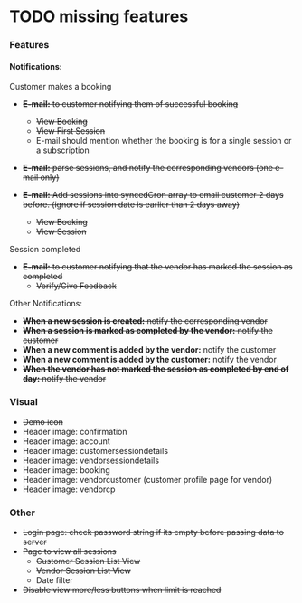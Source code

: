 # TODO missing features #

### Features ###

#### Notifications: ####

Customer makes a booking
  * ~~**E-mail:** to customer notifying them of successful booking~~
    * ~~View Booking~~
    * ~~View First Session~~
    * E-mail should mention whether the booking is for a single session or a subscription

  * ~~**E-mail:** parse sessions, and notify the corresponding vendors (one e-mail only)~~
  * ~~**E-mail:** Add sessions into syncedCron array to email customer 2 days before. (ignore if session date is earlier than 2 days away)~~
    * ~~View Booking~~
    * ~~View Session~~

Session completed
  * ~~**E-mail:** to customer notifying that the vendor has marked the session as completed~~
    * ~~Verify/Give Feedback~~

Other Notifications:
 * ~~**When a new session is created:** notify the corresponding vendor~~
 * ~~**When a session is marked as completed by the vendor:** notify the customer~~
 * **When a new comment is added by the vendor:** notify the customer
 * **When a new comment is added by the customer:** notify the vendor
 * ~~**When the vendor has not marked the session as completed by end of day:** notify the vendor~~


### Visual ###
* ~~Demo icon~~
* Header image: confirmation
* Header image: account
* Header image: customersessiondetails
* Header image: vendorsessiondetails
* Header image: booking
* Header image: vendorcustomer (customer profile page for vendor)
* Header image: vendorcp


### Other ###
* ~~Login page: check password string if its empty before passing data to server~~
* ~~Page to view all sessions~~
    * ~~Customer Session List View~~
    * ~~Vendor Session List View~~
    * Date filter
* ~~Disable view more/less buttons when limit is reached~~
